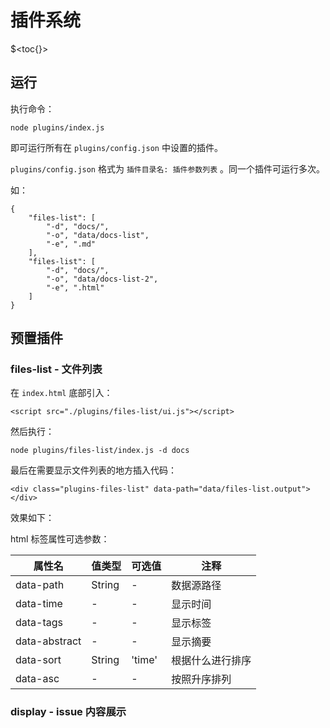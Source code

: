 <h1 class="doc-title">插件系统</h1>

$<toc{}>

## 运行

执行命令：

```
node plugins/index.js
```

即可运行所有在 `plugins/config.json` 中设置的插件。

`plugins/config.json` 格式为 `插件目录名: 插件参数列表` 。同一个插件可运行多次。

如：

```
{
    "files-list": [
        "-d", "docs/",
        "-o", "data/docs-list",
        "-e", ".md"
    ],
    "files-list": [
        "-d", "docs/",
        "-o", "data/docs-list-2",
        "-e", ".html"
    ]
}
```

## 预置插件

### files-list - 文件列表

在 `index.html` 底部引入：

```
<script src="./plugins/files-list/ui.js"></script>
```

然后执行：

```
node plugins/files-list/index.js -d docs
```

最后在需要显示文件列表的地方插入代码：

```
<div class="plugins-files-list" data-path="data/files-list.output"></div>
```

效果如下：

<div data-time data-tags class="plugins-files-list" data-path="data/files-list.output"></div>

html 标签属性可选参数：

| 属性名 | 值类型 | 可选值 | 注释 |
| --- | --- | --- | --- |
| data-path | String | - | 数据源路径 |
| data-time | - | - | 显示时间 |
| data-tags | - | - | 显示标签 |
| data-abstract | - | - | 显示摘要 |
| data-sort | String | 'time' | 根据什么进行排序 |
| data-asc | - | - | 按照升序排列 |

### display - issue 内容展示
